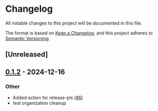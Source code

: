 # Changelog

All notable changes to this project will be documented in this file.

The format is based on [Keep a Changelog](https://keepachangelog.com/en/1.0.0/),
and this project adheres to [Semantic Versioning](https://semver.org/spec/v2.0.0.html).

## [Unreleased]

## [0.1.2](https://github.com/Vrixyz/strinject/compare/v0.1.1...v0.1.2) - 2024-12-16

### Other

- Added action for release-pls ([#6](https://github.com/Vrixyz/strinject/pull/6))
- test organization cleanup
